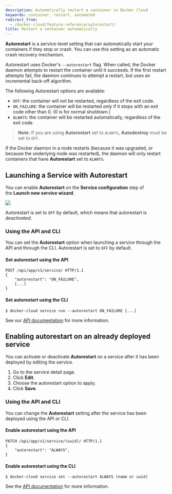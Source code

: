 ```yaml
---
description: Automatically restart a container in Docker Cloud
keywords: container, restart, automated
redirect_from:
  - /docker-cloud/feature-reference/autorestart/
title: Restart a container automatically
---
```

**Autorestart** is a service-level setting that can automatically start your containers if they stop or crash. You can use this setting as an automatic crash recovery mechanism.

Autorestart uses Docker's `--autorestart` flag. When called, the Docker daemon attempts to restart the container until it succeeds. If the first restart attempts fail, the daemon continues to attempt a restart, but uses an incremental back-off algorithm.

The following Autorestart options are available:

- `OFF`: the container will not be restarted, regardless of the exit code.
- `ON_FAILURE`: the container will be restarted *only* if it stops with an exit code other than 0. (0 is for normal shutdown.)
- `ALWAYS`: the container will be restarted automatically, regardless of the exit code.

> **Note**: If you are using **Autorestart** set to `ALWAYS`, **Autodestroy** must be set to `OFF`.

If the Docker daemon in a node restarts (because it was upgraded, or because the underlying node was restarted), the daemon will only restart containers that have **Autorestart** set to `ALWAYS`.

## Launching a Service with Autorestart

You can enable **Autorestart** on the **Service configuration** step of the **Launch new service wizard**.

![](images/autorestart.png)

Autorestart is set to `OFF` by default, which means that autorestart is *deactivated*.

### Using the API and CLI

You can set the **Autorestart** option when launching a service through the API and through the CLI. Autorestart is set to `OFF` by default. 

#### Set autorestart using the API

    POST /api/app/v1/service/ HTTP/1.1
    {
        "autorestart": "ON_FAILURE",
        [...]
    }
    

#### Set autorestart using the CLI

    $ docker-cloud service run --autorestart ON_FAILURE [...]
    

See our [API documentation](/apidocs/docker-cloud.md) for more information.

## Enabling autorestart on an already deployed service

You can activate or deactivate **Autorestart** on a service after it has been deployed by editing the service.

1. Go to the service detail page.
2. Click **Edit**.
3. Choose the autorestart option to apply.
4. Click **Save**.

### Using the API and CLI

You can change the **Autorestart** setting after the service has been deployed using the API or CLI.

#### Enable autorestart using the API

    PATCH /api/app/v1/service/(uuid)/ HTTP/1.1
    {
        "autorestart": "ALWAYS",
    }
    

#### Enable autorestart using the CLI

    $ docker-cloud service set --autorestart ALWAYS (name or uuid)
    

See the [API documentation](/apidocs/docker-cloud.md) for more information.